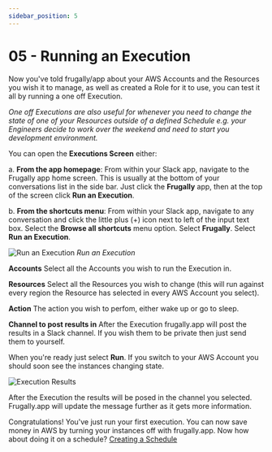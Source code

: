 ```yaml
---
sidebar_position: 5
---
```


# 05 - Running an Execution

Now you've told frugally/app about your AWS Accounts and the Resources you wish it to manage, as well as created a Role for it to use, you can test it all by running a one off Execution.

_One off Executions are also useful for whenever you need to change the state of one of your Resources outside of a defined Schedule e.g. your Engineers decide to work over the weekend and need to start you development environment._

You can open the **Executions Screen** either:

a. **From the app homepage**: From within your Slack app, navigate to the Frugally app home screen. This is usually at the bottom of your conversations list in the side bar. Just click the **Frugally** app, then at the top of the screen click **Run an Execution**.

b. **From the shortcuts menu**: From within your Slack app, navigate to any conversation and click the little plus (+) icon next to left of the input text box. Select the **Browse all shortcuts** menu option. Select **Frugally**. Select **Run an Execution**.

![Run an Execution](/img/run-an-execution.png)
_Run an Execution_

**Accounts** Select all the Accounts you wish to run the Execution in.

**Resources** Select all the Resources you wish to change (this will run against every region the Resource has selected in every AWS Account you select).

**Action** The action you wish to perfom, either wake up or go to sleep.

**Channel to post results in** After the Execution frugally.app will post the results in a Slack channel. If you wish them to be private then just send them to yourself.

When you're ready just select **Run**. If you switch to your AWS Account you should soon see the instances changing state.

![Execution Results](/img/execution-results.png)

After the Execution the results will be posed in the channel you selected. Frugally.app will update the message further as it gets more information.

Congratulations! You've just run your first execution. You can now save money in AWS by turning your instances off with frugally.app. Now how about doing it on a schedule? [Creating a Schedule](creating-a-schedule.md)